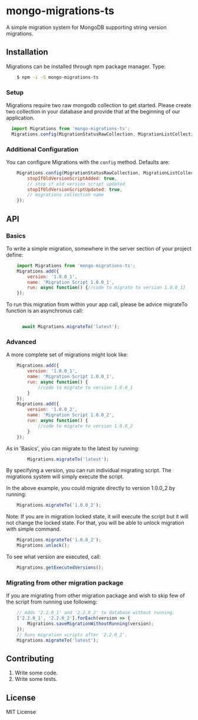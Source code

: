 # mongo-migrations-ts

A simple migration system for MongoDB supporting string version migrations.

## Installation

Migrations can be installed through npm package manager. Type:

``` sh
    $ npm -i -S mongo-migrations-ts
```
### Setup
Migrations require two raw mongodb collection to get started. Please create two collection in your database and provide that at the beginning of our application.
```javascript
  import Migrations from 'mongo-migrations-ts';
  Migrations.config(MigrationStatusRawCollection, MigrationListCollection);
```

### Additional Configuration

You can configure Migrations with the `config` method. Defaults are:

``` javascript
    Migrations.config(MigrationStatusRawCollection, MigrationListCollection, {
        stopIfOldVersionScriptAdded: true,
        // stop if old version script updated
        stopIfOldVersionScriptUpdated: true,
        // migrations collection name
    });
```

## API

### Basics

To write a simple migration, somewhere in the server section of your project define:

``` javascript
    import Migrations from 'mongo-migrations-ts';
    Migrations.add({
        version: '1.0.0_1',
        name: 'Migration Script 1.0.0_1',
        run: async function() {//code to migrate to version 1.0.0_1}
    });
```

To run this migration from within your app call, please be advice migrateTo function is an asynchronus call:

``` javascript

      await Migrations.migrateTo('latest');

```

### Advanced

A more complete set of migrations might look like:

``` javascript
    Migrations.add({
        version: '1.0.0_1',
        name: 'Migration Script 1.0.0_1',
        run: async function() {
            //code to migrate to version 1.0.0_1
        }
    });
    Migrations.add({
        version: '1.0.0_2',
        name: 'Migration Script 1.0.0_2',
        run: async function() {
            //code to migrate to version 1.0.0_2
        }
    });
```

As in 'Basics', you can migrate to the latest by running:

``` javascript
        Migrations.migrateTo('latest');
```

By specifying a version, you can run individual migrating script. The migrations system will simply execute the script.  

In the above example, you could migrate directly to version 1.0.0_2 by running:

``` javascript
    Migrations.migrateTo('1.0.0_2');
```

 Note: If you are in migration locked state, it will execute the script but it will not change the locked state. For that, you will be able to unlock migration with simple command.

``` javascript
    Migrations.migrateTo('1.0.0_2');
    Migrations.unlock();
```
    
To see what version are executed, call:

``` javascript
    Migrations.getExecutedVersions();
```

### Migrating from other migration package
If you are migrating from other migration package and wish to skip few of the script from running use following:
```javascript
    // Adds '2.2.0_1' and '2.2.0_2' to database without running.
    ['2.2.0_1', '2.2.0_2'].forEach(version => {
        Migrations.saveMigrationWithoutRunning(version);
    });
    // Runs migration scripts after '2.2.0_2'.
    Migrations.migrateTo('latest');
```

## Contributing

1. Write some code.
2. Write some tests.

## License
MIT License
